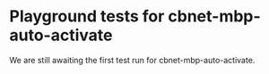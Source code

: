 # Playground tests for cbnet-mbp-auto-activate
We are still awaiting the first test run for cbnet-mbp-auto-activate.

